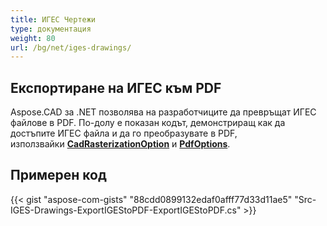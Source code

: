 ```yaml
---
title: ИГЕС Чертежи
type: документация
weight: 80
url: /bg/net/iges-drawings/
---
```


## **Експортиране на ИГЕС към PDF**

Aspose.CAD за .NET позволява на разработчиците да превръщат ИГЕС файлове в PDF. По-долу е показан кодът, демонстриращ как да достъпите ИГЕС файла и да го преобразувате в PDF, използвайки [**CadRasterizationOption**](https://reference.aspose.com/cad/net/aspose.cad.imageoptions/cadrasterizationoptions) и [**PdfOptions**](https://reference.aspose.com/cad/net/aspose.cad.imageoptions/pdfoptions).

## Примерен код

{{< gist "aspose-com-gists" "88cdd0899132edaf0afff77d33d11ae5" "Src-IGES-Drawings-ExportIGEStoPDF-ExportIGEStoPDF.cs" >}}
